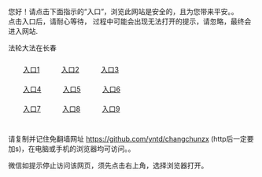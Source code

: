 您好！请点击下面指示的“入口”，浏览此网站是安全的，且为您带来平安。。 <br/>
点击入口后，请耐心等待， 过程中可能会出现无法打开的提示，请忽略，最终会进入网站. </br>

法轮大法在长春<br/>
<div style="padding:10px"><a style="margin:20px" target="_blank" href="https://d1dwcazfy15buu.cloudfront.net/2Qpsp?mqobwfqj" id="ccLink1" rel="nofollow">入口1</a> <a target="_blank" style="margin:20px" href="https://d10lgq4ies1ht9.cloudfront.net/2Qpsp?hdwgb" id="ccLink2" rel="nofollow">入口2</a> <a style="margin:20px" target="_blank" href="https://d2uc3houz8sfwx.cloudfront.net/2Qpsp?wojthurl" id="ccLink3" rel="nofollow">入口3</a></div>

<div style="padding:10px" ><a style="margin:20px" target="_blank" href="https://d1dwcazfy15buu.cloudfront.net/2Qpsp?mqobwfqj" id="ccLink4" rel="nofollow">入口4</a> <a style="margin:20px" href="https://d10lgq4ies1ht9.cloudfront.net/2Qpsp?hdwgb" target="_blank" id="ccLink5" rel="nofollow">入口5</a> <a style="margin:20px" href="https://d2uc3houz8sfwx.cloudfront.net/2Qpsp?wojthurl" target="_blank" id="ccLink6" rel="nofollow">入口6</a></div>

<div style="padding:10px"><a style="margin:20px" target="_blank" href="https://d1dwcazfy15buu.cloudfront.net/2Qpsp?mqobwfqj" id="ccLink7" rel="nofollow">入口7</a> <a style="margin:20px" href="https://d10lgq4ies1ht9.cloudfront.net/2Qpsp?hdwgb" target="_blank" id="ccLink8" rel="nofollow">入口8</a> <a style="margin:20px" target="_blank" href="https://d2uc3houz8sfwx.cloudfront.net/2Qpsp?wojthurl" id="ccLink9" rel="nofollow">入口9</a></div>

<br/>



请复制并记住免翻墙网址 https://github.com/yntd/changchunzx (http后一定要加s)，在电脑或手机的浏览器均可访问。。<br/>

微信如提示停止访问该网页，须先点击右上角，选择浏览器打开。
